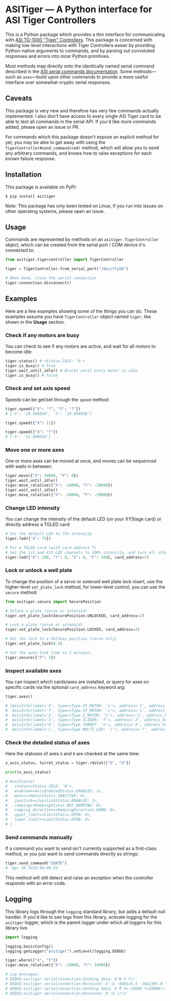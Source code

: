 # ASITiger — A Python interface for ASI Tiger Controllers
This is a Python package which provides a thin interface for communicating with [ASI TG-1000 "Tiger" Controllers](http://www.asiimaging.com/controllers/tiger-controller/). This package is concerned with making low-level interactions with Tiger Controllers easier by providing Python-native arguments to commands, and by parsing out convoluted responses and errors into nicer Python primitives.

Most methods map directly onto the identically named serial command described in the [ASI serial commands documentation](http://asiimaging.com/docs/products/tiger#serial_commands). Some methods—such as `axes`—build upon other commands to provide a more useful interface over somewhat-cryptic serial responses.

## Caveats
This package is very new and therefore has very few commands actually implemented. I also don't have access to every single ASI Tiger card to be able to test all commands in the serial API. If you'd like more commands added, please open an issue or PR.

For commands which this package doesn't expose an explicit method for yet, you may be able to get away with using the `TigerController#send_command(cmd)` method, which will allow you to send any arbitrary commands, and knows how to raise exceptions for each known failure response.

## Installation
This package is available on PyPI:

```shell
$ pip install asitiger
```
Note: This package has only been tested on Linux, if you run into issues on other operating systems, please open an issue.

## Usage
Commands are represented by methods on an `asitiger.TigerController` object, which can be created from the serial port / COM device it's connected to:

```python
from asitiger.tigercontroller import TigerController

tiger = TigerController.from_serial_port("/dev/ttyS0")

# When done, close the serial connection
tiger.connection.disconnect()
```

## Examples
Here are a few examples showing some of the things you can do. These examples assume you have `TigerController` object named `tiger`, like shown in the **Usage** section.

### Check if any motors are busy
You can check to see if any motors are active, and wait for all motors to become idle:

```python
tiger.status() # <Status.IDLE: 'N'>
tiger.is_busy() # True
tiger.wait_until_idle() # Blocks until every motor is idle
tiger.is_busy() # False
```

### Check and set axis speed
Speeds can be get/set through the `speed` method:

```python
tiger.speed({"X": "?", "Y": "?"})
# {'X': '29.998830', 'Y': '29.998830'}

tiger.speed({"X": 11})

tiger.speed({"X": "?"})
# {'X': '11.000030'}
```

### Move one or more axes
One or more axes can be moved at once, and moves can be sequenced with waits in between:

```python
tiger.move({"X": 50000, "Y": 0})
tiger.wait_until_idle()
tiger.move_relative({"X": -10000, "Y": -20000})
tiger.wait_until_idle()
tiger.move_relative({"X": -10000, "Y": -20000})
```

### Change LED intensity
You can change the intensity of the default LED (on your XYStage card) or directly address a TGLED card:

```python
# Set the default LED to 75% intensity
tiger.led({"X": 75})

# For a TGLED card (with card address 7)
# Set the 1st and 4th LED channels to 100% intensity, and turn all other channels off
tiger.led({"X": 100, "Y": 0, "Z": 0, "F": 100}, card_address=7)
```

### Lock or unlock a well plate
To change the position of a servo or solenoid well plate lock insert, use the higher-level `set_plate_lock` method, for lower-level control, you can use the `secure` method:

```python
from asitiger.secure import SecurePosition

# Unlock a plate (servo or solenoid)
tiger.set_plate_lock(SecurePosition.UNLOCKED, card_address=2)

# Lock a plate (servo or solenoid)
tiger.set_plate_lock(SecurePosition.LOCKED, card_address=2)

# Set the lock to a halfway position (servo only)
tiger.set_plate_lock(0.5)

# Set the auto-lock time to 3 minutes:
tiger.secure({"F": 3})
```

### Inspect available axes
You can inspect which cards/axes are installed, or query for axes on specific cards via the optional `card_address` keyword arg:

```python
tiger.axes()

# [AxisInfo(label='X', type=<Type.XY_MOTOR: 'x'>, address='1', address_hex='31'),
#  AxisInfo(label='Y', type=<Type.XY_MOTOR: 'x'>, address='1', address_hex='31'),
#  AxisInfo(label='Z', type=<Type.Z_MOTOR: 'z'>, address='2', address_hex='32'),
#  AxisInfo(label='S', type=<Type.SLIDER: 'f'>, address='2', address_hex='32'),
#  AxisInfo(label='O', type=<Type.TURRET: 'o'>, address='3', address_hex='33'),
#  AxisInfo(label='L', type=<Type.MULTI_LED: 'i'>, address='7', address_hex='37')]
```

### Check the detailed status of axes
Here the statuses of axes `X` and `O` are checked at the same time:

```python
x_axis_status, turret_status = tiger.rdstat(["X", "O"])

print(x_axis_status)

# AxisStatus(
#   status=<Status.IDLE: 'N'>,
#   enabled=<AxisEnabledStatus.ENABLED: 1>,
#   motor=<MotorStatus.INACTIVE: 0>,
#   joystick=<JoystickStatus.ENABLED: 1>,
#   ramping=<RampingStatus.NOT_RAMPING: 0>,
#   ramping_direction=<RampingDirection.DOWN: 0>,
#   upper_limit=<LimitStatus.OPEN: 0>,
#   lower_limit=<LimitStatus.OPEN: 0>
# )
```

### Send commands manually
If a command you want to send isn't currently supported as a first-class method, or you just want to send commands directly as strings:

```python
tiger.send_command("CDATE")
# 'Apr 30 2019:08:48:59'
```

This method will still detect and raise an exception when the controller responds with an error code.

## Logging
This library logs through the `logging` standard library, but adds a default null handler. If you'd like to see logs from this library, activate logging for the `asitiger` logger, which is the parent logger under which all loggers for this library live.

```python
import logging

logging.basicConfig()
logging.getLogger("asitiger").setLevel(logging.DEBUG)

tiger.where(["X", "Y"])
tiger.move_relative({"X": -10000, "Y": 10000})

# Log messages:
# DEBUG:asitiger.serialconnection:Sending data: b'W X Y\r'
# DEBUG:asitiger.serialconnection:Received: b':A -989110.5 -1042395.0 \r\n'
# DEBUG:asitiger.serialconnection:Sending data: b'R X=-10000 Y=10000\r'
# DEBUG:asitiger.serialconnection:Received: b':A \r\n'
```